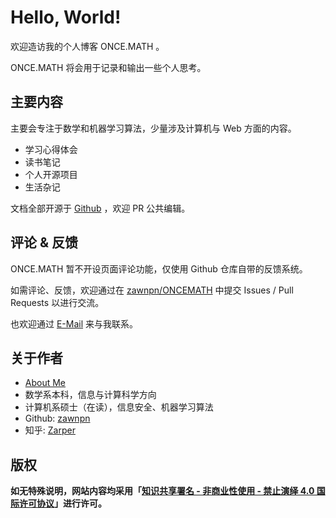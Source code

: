 # **Hello, World!**

欢迎造访我的个人博客 ONCE.MATH 。

ONCE.MATH 将会用于记录和输出一些个人思考。

## 主要内容

主要会专注于数学和机器学习算法，少量涉及计算机与 Web 方面的内容。

 - 学习心得体会
 - 读书笔记
 - 个人开源项目
 - 生活杂记

文档全部开源于 [Github](https://github.com/zawnpn/ONCEMATH/) ，欢迎 PR 公共编辑。

## 评论 & 反馈

ONCE.MATH 暂不开设页面评论功能，仅使用 Github 仓库自带的反馈系统。

如需评论、反馈，欢迎通过在 [zawnpn/ONCEMATH](https://github.com/zawnpn/ONCEMATH/) 中提交 Issues / Pull Requests 以进行交流。

也欢迎通过 [E-Mail](mailto:zawnpn@gmail.com) 来与我联系。

## 关于作者

 - [About Me](/about/)
 - 数学系本科，信息与计算科学方向
 - 计算机系硕士（在读），信息安全、机器学习算法
 - Github: [zawnpn](https://github.com/zawnpn/)
 - 知乎: [Zarper](https://www.zhihu.com/people/zhangwanpeng)

## 版权

**如无特殊说明，网站内容均采用「<a rel="license" target=blank href="https://creativecommons.org/licenses/by-nc-nd/4.0/deed.zh">知识共享署名 - 非商业性使用 - 禁止演绎 4.0 国际许可协议</a>」进行许可。**